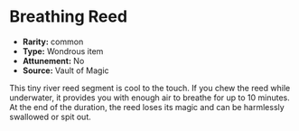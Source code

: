 
# Breathing Reed

* **Rarity:** common
* **Type:** Wondrous item
* **Attunement:** No
* **Source:** Vault of Magic


This tiny river reed segment is cool to the touch. If you chew the reed while underwater, it provides you with enough air to breathe for up to 10 minutes. At the end of the duration, the reed loses its magic and can be harmlessly swallowed or spit out.
